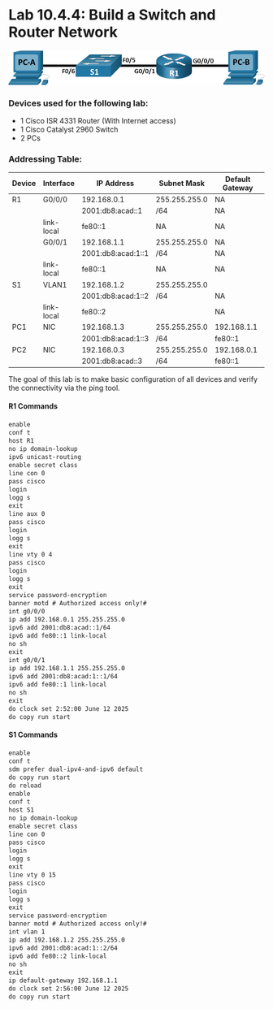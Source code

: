 # Lab 10.4.4: Build a Switch and Router Network

![Topology](Pasted%20image%2020250617152531.png)

### Devices used for the following lab:
* 1 Cisco ISR 4331 Router (With Internet access)
* 1 Cisco Catalyst 2960 Switch
* 2 PCs

### Addressing Table:
| Device | Interface  | IP Address         | Subnet Mask   | Default Gateway |
| ------ | ---------- | ------------------ | ------------- | --------------- |
| R1     | G0/0/0     | 192.168.0.1        | 255.255.255.0 | NA              |
|        |            | 2001:db8:acad::1   | /64           | NA              |
|        | link-local | fe80::1            | NA            | NA              |
|        | G0/0/1     | 192.168.1.1        | 255.255.255.0 | NA              |
|        |            | 2001:db8:acad:1::1 | /64           | NA              |
|        | link-local | fe80::1            | NA            | NA              |
| S1     | VLAN1      | 192.168.1.2        | 255.255.255.0 |                 |
|        |            | 2001:db8:acad:1::2 | /64           | NA              |
|        | link-local | fe80::2            |               | NA              |
| PC1    | NIC        | 192.168.1.3        | 255.255.255.0 | 192.168.1.1     |
|        |            | 2001:db8:acad:1::3 | /64           | fe80::1         |
| PC2    | NIC        | 192.168.0.3        | 255.255.255.0 | 192.168.0.1     |
|        |            | 2001:db8:acad::3   | /64           | fe80::1         |

The goal of this lab is to make basic configuration of all devices and verify the connectivity via the ping tool.

#### R1 Commands
```ios
enable
conf t
host R1
no ip domain-lookup
ipv6 unicast-routing
enable secret class
line con 0
pass cisco
login
logg s
exit
line aux 0
pass cisco
login
logg s
exit
line vty 0 4
pass cisco
login
logg s
exit
service password-encryption
banner motd # Authorized access only!#
int g0/0/0
ip add 192.168.0.1 255.255.255.0
ipv6 add 2001:db8:acad::1/64
ipv6 add fe80::1 link-local
no sh
exit
int g0/0/1
ip add 192.168.1.1 255.255.255.0
ipv6 add 2001:db8:acad:1::1/64
ipv6 add fe80::1 link-local
no sh
exit
do clock set 2:52:00 June 12 2025
do copy run start
```

#### S1 Commands
```ios
enable
conf t
sdm prefer dual-ipv4-and-ipv6 default
do copy run start
do reload
enable
conf t
host S1
no ip domain-lookup
enable secret class
line con 0
pass cisco
login
logg s
exit
line vty 0 15
pass cisco
login
logg s
exit
service password-encryption
banner motd # Authorized access only!#
int vlan 1
ip add 192.168.1.2 255.255.255.0
ipv6 add 2001:db8:acad:1::2/64
ipv6 add fe80::2 link-local
no sh
exit
ip default-gateway 192.168.1.1
do clock set 2:56:00 June 12 2025
do copy run start
```
